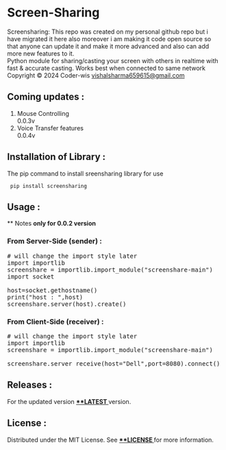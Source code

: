 # Screen-Sharing
Screensharing: 
This repo was created on my personal github repo but i have migrated it here also moreover i am making it code open source so that anyone can update it and make it more advanced and also can add more new features to it. 
<br>
Python module for sharing/casting your screen with others in realtime with
fast &amp; accurate casting. Works best when connected to same network  Copyright © 2024 Coder-wis
<vishalsharma659615@gmail.com>

## Coming updates :
<ol>
  <li> Mouse Controlling </li> 0.0.3v
  <li> Voice Transfer features </li> 0.0.4v
</ol>

## Installation of Library :
The pip command to install sreensharing library for use
<pre><code> pip install screensharing </code></pre>

## Usage :
\*\* Notes **only for 0.0.2 version**
### From Server-Side (sender) :

<pre lang='sh'>
# will change the import style later
import importlib
screenshare = importlib.import_module("screenshare-main")
import socket

host=socket.gethostname()
print("host : ",host)
screenshare.server(host).create()
</pre>

### From Client-Side (receiver) :

<pre lang='sh'>
# will change the import style later
import importlib
screenshare = importlib.import_module("screenshare-main")

screenshare.server_receive(host="Dell",port=8080).connect()
</pre>

## Releases :
For the updated version <b><a href="https://pypi.org/project/screensharing/"> \*\*LATEST </a></b> version.

## License :
Distributed under the MIT License. See <b><a href="https://github.com/Vishal24102002/screenshare_lib/blob/main/LICENSE"> \*\*LICENSE </a></b>for more information.
